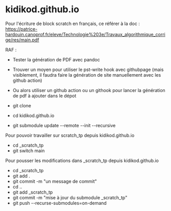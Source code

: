 # kidikod.github.io

Pour l'écriture de block scratch en français, ce référer à la doc :
https://patrice-hardouin.canoprof.fr/eleve/Technologie%203e/Travaux_algorithmique_corrige/res/main.pdf

RAF :
- Tester la génération de PDF avec pandoc
- Trouver un moyen pour utiliser le pst-write hook avec githubpage (mais visiblement, il faudra faire la génération de site manuellement avec les github action)
- Ou alors utiliser un github action ou un githook pour lancer la génération de pdf à ajouter dans le dépot

- git clone <le projet>
- cd kidikod.github.io
- git submodule update --remote --init --recursive

Pour pouvoir travailler sur scratch_tp depuis kidikod.github.io
- cd _scratch_tp
- git switch main

Pour pousser les modifications dans _scratch_tp depuis kidikod.github.io
- cd _scratch_tp
- git add .
- git commit -m "un message de commit"
- cd ..
- git add _scratch_tp
- git commit -m "mise à jour du submodule _scratch_tp"
- git push --recurse-submodules=on-demand 
